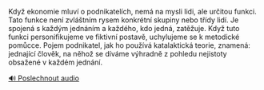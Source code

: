 
Když ekonomie mluví o podnikatelích, nemá na mysli lidi, ale určitou funkci. Tato funkce není zvláštním rysem konkrétní skupiny nebo třídy lidí. Je spojená s každým jednáním a každého, kdo jedná, zatěžuje. Když tuto funkci personifikujeme ve fiktivní postavě, uchylujeme se k metodické pomůcce. Pojem podnikatel, jak ho používá katalaktická teorie, znamená: jednající člověk, na něhož se díváme výhradně z pohledu nejistoty obsažené v každém jednání.

[🔊 Poslechnout audio](/data/7-paragraphs/audio/chapter_49/para_002-Kdy-ekonomie-mluv-o-podnikatelch-nem-na-mysli.mp3)
